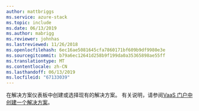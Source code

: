 ```yaml
---
author: mattbriggs
ms.service: azure-stack
ms.topic: include
ms.date: 06/13/2019
ms.author: mabrigg
ms.reviewer: johnhas
ms.lastreviewed: 11/26/2018
ms.openlocfilehash: 6ec16ae5081645cfa7860171bf609b9df9980e3e
ms.sourcegitcommit: b79a6ec12641d258b9f199da0a35365898ae55ff
ms.translationtype: MT
ms.contentlocale: zh-CN
ms.lasthandoff: 06/13/2019
ms.locfileid: "67133039"
---
```

在解决方案仪表板中创建或选择现有的解决方案。 有关说明，请参阅[VaaS 门户中创建一个解决方案](../azure-stack-vaas-key-concepts.md#create-a-solution-in-the-vaas-portal)。